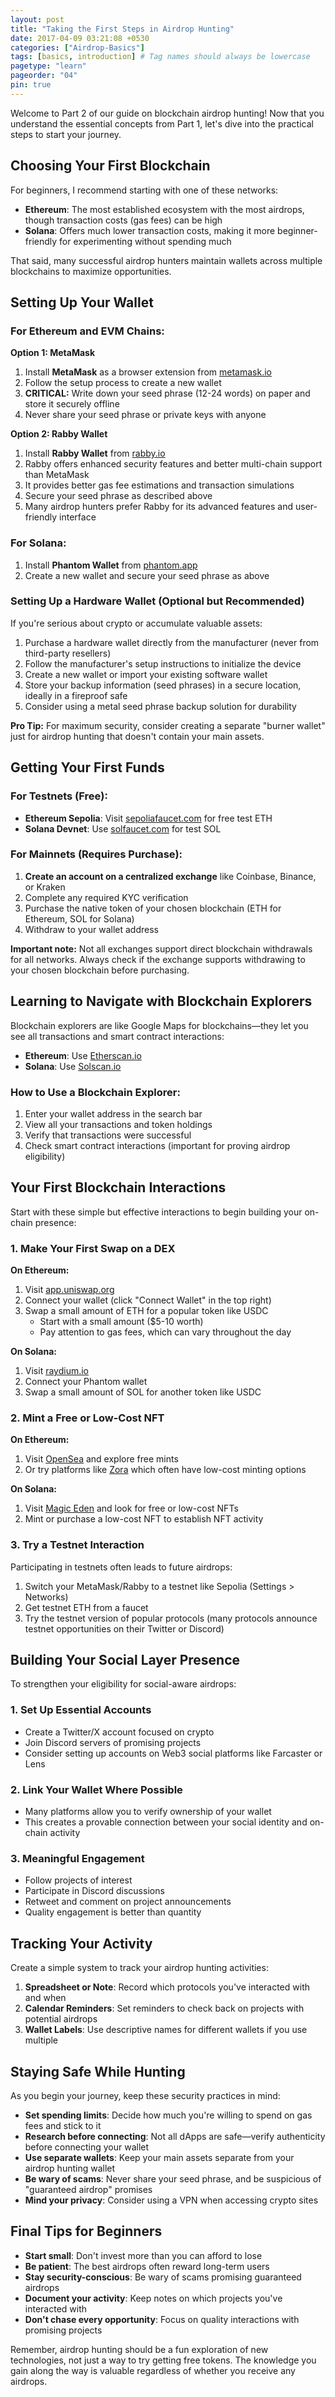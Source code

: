 ```yaml
---
layout: post
title: "Taking the First Steps in Airdrop Hunting"
date: 2017-04-09 03:21:08 +0530
categories: ["Airdrop-Basics"]
tags: [basics, introduction] # Tag names should always be lowercase
pagetype: "learn"
pageorder: "04"
pin: true
---
```


Welcome to Part 2 of our guide on blockchain airdrop hunting! Now that you understand the essential concepts from Part 1, let's dive into the practical steps to start your journey.

## Choosing Your First Blockchain

For beginners, I recommend starting with one of these networks:

- **Ethereum**: The most established ecosystem with the most airdrops, though transaction costs (gas fees) can be high
- **Solana**: Offers much lower transaction costs, making it more beginner-friendly for experimenting without spending much

That said, many successful airdrop hunters maintain wallets across multiple blockchains to maximize opportunities.

## Setting Up Your Wallet

### For Ethereum and EVM Chains:

**Option 1: MetaMask**

1. Install **MetaMask** as a browser extension from [metamask.io](https://metamask.io/)
2. Follow the setup process to create a new wallet
3. **CRITICAL:** Write down your seed phrase (12-24 words) on paper and store it securely offline
4. Never share your seed phrase or private keys with anyone

**Option 2: Rabby Wallet**

1. Install **Rabby Wallet** from [rabby.io](https://rabby.io/)
2. Rabby offers enhanced security features and better multi-chain support than MetaMask
3. It provides better gas fee estimations and transaction simulations
4. Secure your seed phrase as described above
5. Many airdrop hunters prefer Rabby for its advanced features and user-friendly interface

### For Solana:

1. Install **Phantom Wallet** from [phantom.app](https://phantom.app/)
2. Create a new wallet and secure your seed phrase as above

### Setting Up a Hardware Wallet (Optional but Recommended)

If you're serious about crypto or accumulate valuable assets:

1. Purchase a hardware wallet directly from the manufacturer (never from third-party resellers)
2. Follow the manufacturer's setup instructions to initialize the device
3. Create a new wallet or import your existing software wallet
4. Store your backup information (seed phrases) in a secure location, ideally in a fireproof safe
5. Consider using a metal seed phrase backup solution for durability

**Pro Tip:** For maximum security, consider creating a separate "burner wallet" just for airdrop hunting that doesn't contain your main assets.

## Getting Your First Funds

### For Testnets (Free):

- **Ethereum Sepolia**: Visit [sepoliafaucet.com](https://sepoliafaucet.com/) for free test ETH
- **Solana Devnet**: Use [solfaucet.com](https://solfaucet.com/) for test SOL

### For Mainnets (Requires Purchase):

1. **Create an account on a centralized exchange** like Coinbase, Binance, or Kraken
2. Complete any required KYC verification
3. Purchase the native token of your chosen blockchain (ETH for Ethereum, SOL for Solana)
4. Withdraw to your wallet address

**Important note:** Not all exchanges support direct blockchain withdrawals for all networks. Always check if the exchange supports withdrawing to your chosen blockchain before purchasing.

## Learning to Navigate with Blockchain Explorers

Blockchain explorers are like Google Maps for blockchains—they let you see all transactions and smart contract interactions:

- **Ethereum**: Use [Etherscan.io](https://etherscan.io/)
- **Solana**: Use [Solscan.io](https://solscan.io/)

### How to Use a Blockchain Explorer:

1. Enter your wallet address in the search bar
2. View all your transactions and token holdings
3. Verify that transactions were successful
4. Check smart contract interactions (important for proving airdrop eligibility)

## Your First Blockchain Interactions

Start with these simple but effective interactions to begin building your on-chain presence:

### 1. Make Your First Swap on a DEX

**On Ethereum:**

1. Visit [app.uniswap.org](https://app.uniswap.org)
2. Connect your wallet (click "Connect Wallet" in the top right)
3. Swap a small amount of ETH for a popular token like USDC
   - Start with a small amount ($5-10 worth)
   - Pay attention to gas fees, which can vary throughout the day

**On Solana:**

1. Visit [raydium.io](https://raydium.io/swap/)
2. Connect your Phantom wallet
3. Swap a small amount of SOL for another token like USDC

### 2. Mint a Free or Low-Cost NFT

**On Ethereum:**

1. Visit [OpenSea](https://opensea.io/) and explore free mints
2. Or try platforms like [Zora](https://zora.co/) which often have low-cost minting options

**On Solana:**

1. Visit [Magic Eden](https://magiceden.io/) and look for free or low-cost NFTs
2. Mint or purchase a low-cost NFT to establish NFT activity

### 3. Try a Testnet Interaction

Participating in testnets often leads to future airdrops:

1. Switch your MetaMask/Rabby to a testnet like Sepolia (Settings > Networks)
2. Get testnet ETH from a faucet
3. Try the testnet version of popular protocols (many protocols announce testnet opportunities on their Twitter or Discord)

## Building Your Social Layer Presence

To strengthen your eligibility for social-aware airdrops:

### 1. Set Up Essential Accounts

- Create a Twitter/X account focused on crypto
- Join Discord servers of promising projects
- Consider setting up accounts on Web3 social platforms like Farcaster or Lens

### 2. Link Your Wallet Where Possible

- Many platforms allow you to verify ownership of your wallet
- This creates a provable connection between your social identity and on-chain activity

### 3. Meaningful Engagement

- Follow projects of interest
- Participate in Discord discussions
- Retweet and comment on project announcements
- Quality engagement is better than quantity

## Tracking Your Activity

Create a simple system to track your airdrop hunting activities:

1. **Spreadsheet or Note**: Record which protocols you've interacted with and when
2. **Calendar Reminders**: Set reminders to check back on projects with potential airdrops
3. **Wallet Labels**: Use descriptive names for different wallets if you use multiple

## Staying Safe While Hunting

As you begin your journey, keep these security practices in mind:

- **Set spending limits**: Decide how much you're willing to spend on gas fees and stick to it
- **Research before connecting**: Not all dApps are safe—verify authenticity before connecting your wallet
- **Use separate wallets**: Keep your main assets separate from your airdrop hunting wallet
- **Be wary of scams**: Never share your seed phrase, and be suspicious of "guaranteed airdrop" promises
- **Mind your privacy**: Consider using a VPN when accessing crypto sites

## Final Tips for Beginners

- **Start small**: Don't invest more than you can afford to lose
- **Be patient**: The best airdrops often reward long-term users
- **Stay security-conscious**: Be wary of scams promising guaranteed airdrops
- **Document your activity**: Keep notes on which projects you've interacted with
- **Don't chase every opportunity**: Focus on quality interactions with promising projects

Remember, airdrop hunting should be a fun exploration of new technologies, not just a way to try getting free tokens. The knowledge you gain along the way is valuable regardless of whether you receive any airdrops.
